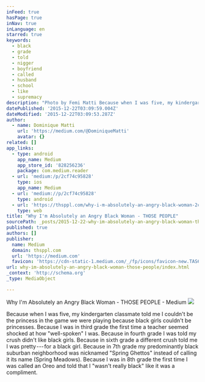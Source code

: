 ```yaml
---
inFeed: true
hasPage: true
inNav: true
inLanguage: en
starred: true
keywords:
  - black
  - grade
  - told
  - nigger
  - boyfriend
  - called
  - husband
  - school
  - like
  - supremacy
description: "Photo by Femi Matti Because when I was five, my kindergarten classmate told me I couldn't be the princess in the game we were playing because black girls couldn't be princesses. Because I was in third grade the first time a teacher seemed shocked at how \"well-spoken\" I was."
datePublished: '2015-12-22T03:09:59.004Z'
dateModified: '2015-12-22T03:09:53.287Z'
author:
  - name: Dominique Matti
    url: 'https://medium.com/@DominiqueMatti'
    avatar: {}
related: []
app_links:
  - type: android
    app_name: Medium
    app_store_id: '828256236'
    package: com.medium.reader
  - url: 'medium:/p/2cf74c95828'
    type: ios
    app_name: Medium
  - url: 'medium://p/2cf74c95828'
    type: android
  - url: 'https://thsppl.com/why-i-m-absolutely-an-angry-black-woman-2cf74c95828'
    type: web
title: "Why I'm Absolutely an Angry Black Woman - THOSE PEOPLE"
sourcePath: _posts/2015-12-22-why-im-absolutely-an-angry-black-woman-those-people.md
published: true
authors: []
publisher:
  name: Medium
  domain: thsppl.com
  url: 'https://medium.com'
  favicon: 'https://cdn-static-1.medium.com/_/fp/icons/favicon-new.TAS6uQ-Y7kcKgi0xjcYHXw.ico'
url: why-im-absolutely-an-angry-black-woman-those-people/index.html
_context: 'http://schema.org'
_type: MediaObject

---
```

Why I'm Absolutely an Angry Black Woman - THOSE PEOPLE - Medium
![](https://the-grid-user-content.s3-us-west-2.amazonaws.com/48a3178c-004b-4c41-85c9-709c1d44ae81.jpg)

Because when I was five, my kindergarten classmate told me I couldn't be the princess in the game we were playing because black girls couldn't be princesses. Because I was in third grade the first time a teacher seemed shocked at how "well-spoken" I was. Because in fourth grade I was told my crush didn't like black girls. Because in sixth grade a different crush told me I was pretty --- for a black girl. Because in 7th grade my predominantly black suburban neighborhood was nicknamed "Spring Ghettos" instead of calling it its name (Spring Meadows). Because I was in 8th grade the first time I was called an Oreo and told that I "wasn't really black" like it was a compliment.